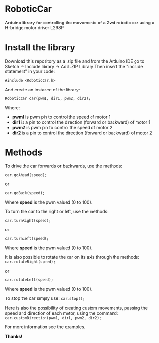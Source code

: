 # RoboticCar
Arduino library for controlling the movements of a 2wd robotic car using a H-bridge motor driver L298P


# Install the library

Download this repository as a .zip file and from the Arduino IDE go to Sketch -> Include library -> Add .ZIP Library
Then insert the "include statement" in your code:

``#include <RoboticCar.h>`` 

And create an instance of the library:

``RoboticCar car(pwm1, dir1, pwm2, dir2);``

Where:
- **pwm1** is pwm pin to control the speed of motor 1
- **dir1** is a pin to control the direction (forward or backward) of motor 1
- **pwm2** is pwm pin to control the speed of motor 2
- **dir2** is a pin to control the direction (forward or backward) of motor 2

# Methods

To drive the car forwards or backwards, use the methods:

``car.goAhead(speed);``

or

``car.goBack(speed);``

Where **speed** is the pwm valued (0 to 100). 


To turn the car to the right or left, use the methods:

``car.turnRight(speed);``

or

``car.turnLeft(speed);``

Where **speed** is the pwm valued (0 to 100).


It is also possible to rotate the car on its axis through the methods:
``car.rotateRight(speed);``

or

``car.rotateLeft(speed);``

Where **speed** is the pwm valued (0 to 100).


To stop the car simply use: 
``car.stop();``


Here is also the possibility of creating custom movements, passing the speed and direction of each motor, using the command: 
``car.customDirection(pwm1, dir1, pwm2, dir2);``

For more information see the examples.

**Thanks!**

